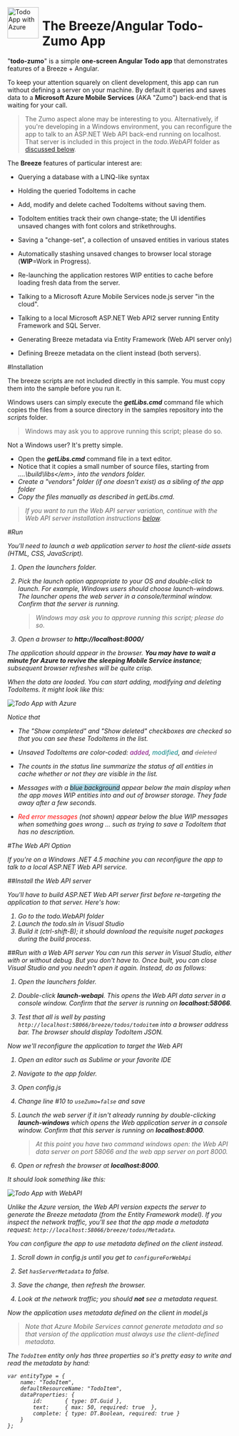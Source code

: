 <img src="http://www.breezejs.com/sites/all/images/BreezeZumo.png" alt="Todo App with Azure" style="float:left; height:70px; margin-right: 8px;"/><h1>The Breeze/Angular Todo-Zumo App</h1>

"**todo-zumo**" is a simple **one-screen Angular Todo app**  that demonstrates features of a Breeze + Angular.

To keep your attention squarely on client development, this app can run without defining a server on your machine. By default it queries and saves data to a **Microsoft Azure Mobile Services** (AKA "Zumo") back-end that is waiting for your call.

>The Zumo aspect alone may be interesting to you. Alternatively, if you're developing in a Windows environment, you can reconfigure the app to talk to an ASP.NET Web API back-end running on localhost. That server is included in this project in the *todo.WebAPI* folder as [discussed below](#WebAPI).

The **Breeze** features of particular interest are:

* Querying a database with a LINQ-like syntax

* Holding the queried TodoItems in cache

* Add, modify and delete cached TodoItems without saving them. 

* TodoItem entities track their own change-state; the UI identifies unsaved changes with font colors and strikethroughs.

* Saving a "change-set", a collection of unsaved entities in various states 

* Automatically stashing unsaved changes to browser local storage (**WIP**=Work in Progress). 

* Re-launching the application restores WIP entities to cache before loading fresh data from the server.

* Talking to a Microsoft Azure Mobile Services node.js server "in the cloud". 

* Talking to a local Microsoft ASP.NET Web API2 server running Entity Framework and SQL Server.

* Generating Breeze metadata via Entity Framework (Web API server only)

* Defining Breeze metadata on the client instead (both servers).

#Installation

The breeze scripts are not included directly in this sample. You must copy them into the sample before you run it.

Windows users can simply execute the ***getLibs.cmd*** command file which copies the files from a source directory in the samples repository into the *scripts*  folder.

>Windows may ask you to approve running this script; please do so.

Not a Windows user? It's pretty simple.

* Open the ***getLibs.cmd*** command file in a text editor.
* Notice that it copies a small number of source files, starting from  <em>..\..\build\libs\</em>,  into the  *vendors*  folder.
* Create a "vendors" folder (if one doesn't exist) as a sibling of the *app* folder 
* Copy the files manually as described in *getLibs.cmd*.

>If you want to run the *Web API server* variation, continue with the Web API server installation instructions [below](#WebAPI). 

#Run

You'll need to launch a web application server to host the client-side assets (HTML, CSS, JavaScript).

1. Open the *launchers* folder.

1. Pick the launch option appropriate to your OS and double-click to launch. For example, Windows users should choose *launch-windows*. The launcher opens the web server in a console/terminal window. Confirm that the server is running.


    >Windows may ask you to approve running this script; please do so.

1. Open a browser to **http://localhost:8000/**

The application should appear in the browser. **You may have to wait a minute for Azure to revive the sleeping Mobile Service instance**; subsequent browser refreshes will be quite crisp.

When the data are loaded. You can start adding, modifying and deleting TodoItems. It might look like this:

![Todo App with Azure](http://www.breezejs.com/sites/all/images/Todo-Zumo.png)

Notice that

* The "Show completed" and "Show deleted" checkboxes are checked so that you can see these TodoItems in the list.

* Unsaved TodoItems are color-coded: <span style="color:purple;">added</span>, <span style="color:teal;">modified</span>, and <span style="color:gray; text-decoration:line-through;">deleted</span>

* The counts in the status line summarize the status of all entities in cache whether or not they are visible in the list.

* Messages with a <span style="background:lightblue;">blue background</span> appear below the main display when the app moves WIP entities into and out of browser storage. They fade away after a few seconds.

* <span style="color:red;">Red error messages</span> (not shown) appear below the blue WIP messages when something goes wrong ... such as trying to save a TodoItem that has no description.

<a name="WebAPI"></a>
#The Web API Option

If you're on a Windows .NET 4.5 machine you can reconfigure the app to talk to a local ASP.NET Web API service.

##Install the Web API server

You'll have to build ASP.NET Web API server first before re-targeting the application to that server. Here's how:

1. Go to the *todo.WebAPI* folder
2. Launch the *todo.sln* in Visual Studio
3. Build it (ctrl-shift-B); it should download the requisite nuget packages during the build process.

##Run with a Web API server
You can run this server in Visual Studio, either with or without debug. But you don't have to. Once built, you can close Visual Studio and you needn't open it again. Instead, do as follows:

1. Open the *launchers* folder.

1. Double-click ***launch-webapi***. This opens the Web API data server in a console window. Confirm that the server is running on **localhost:58066**.

1. Test that all is well by pasting `http://localhost:58066/breeze/todos/todoitem` into a browser address bar. The browser should display TodoItem JSON.

Now we'll reconfigure the application to target the Web API

1. Open an editor such as Sublime or your favorite IDE

1. Navigate to the *app* folder.

1. Open *config.js*

1. Change line #10 to `useZumo=false` and save

1. Launch the *web server* if it isn't already running by double-clicking ***launch-windows*** which opens the Web application server in a console window. Confirm that this server is running on **localhost:8000**.

    >At this point you have two command windows open: the Web API data server on port 58066 and the web app server on port 8000.

1. Open or refresh the browser at **localhost:8000**.

It should look something like this:

![Todo App with WebAPI](http://www.breezejs.com/sites/all/images/Todo-WebAPI.png)

Unlike the Azure version, the Web API version expects the server to generate the Breeze metadata (from the Entity Framework model). If you inspect the network traffic, you'll see that the app made a metadata request: `http://localhost:58066/breeze/todos/Metadata`.

You can configure the app to use metadata defined on the *client* instead. 

1. Scroll down in *config.js* until you get to `configureForWebApi`

1. Set `hasServerMetadata` to false.

1. Save the change, then refresh the browser.

1. Look at the network traffic; you should **not** see a metadata request.

Now the application uses metadata defined on the client in *model.js* 

>Note that Azure Mobile Services cannot generate metadata and so *that* version of the application must always use the client-defined metadata.

The `TodoItem` entity only has three properties so it's pretty easy to write and read the metadata by hand:

    var entityType = {
        name: "TodoItem",
        defaultResourceName: "TodoItem",
        dataProperties: {
            id:       { type: DT.Guid },
            text:     { max: 50, required: true  },
            complete: { type: DT.Boolean, required: true }
        }
    };